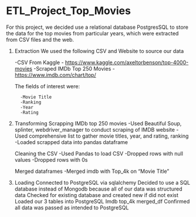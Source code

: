# ETL_Project_Top_Movies

For this project, we decided use a relational database PostgresSQL to store the data for the top movies from particular years, which were extracted from CSV files and the web. 

1.	Extraction
      We used the following CSV and Website to source our data
      
	 -CSV From Kaggle - https://www.kaggle.com/axeltorbenson/top-4000-movies
         -Scraped IMDb Top 250 Movies - https://www.imdb.com/chart/top/
	 
      The fields of interest were:
      
          -Movie Title
          -Ranking
          -Year
          -Rating
	  
2.	Transforming
      Scrapping IMDb top 250 movies
          -Used Beautiful Soup, splinter, webdriver_manager to conduct scraping of IMDB website
          -Used comprehensive list to gather movie titles, year, and rating, ranking
          -Loaded scrapped data into pandas dataframe
	  
      Cleaning the CSV
          -Used Pandas to load CSV
          -Dropped rows with null values
          -Dropped rows with 0s
	  
      Merged dataframes
          -Merged imdb with Top_4k on “Movie Title”
3.	Loading
      Connected to PostgreSQL via sqlalchemy
      Decided to use a SQL database instead of Mongodb because all of our data was structured data
      Checked for existing database and created new if did not exist
	    Loaded our 3 tables into PostgreSQL
               Imdb
               top_4k
               merged_df
      Confirmed all data was passed as intended to PostgreSQL

